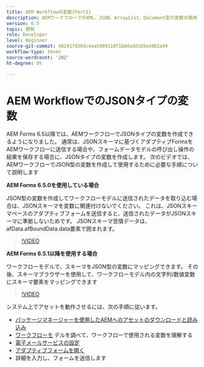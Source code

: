 ```yaml
---
title: AEM Workflowの変数[Part2]
description: AEMワークフローでのXML、JSON、ArrayList、Document型の変数の使用
version: 6.5
topic: 開発
role: Developer
level: Beginner
source-git-commit: 462417d384c4aa5d99110f1b8dadd165ea9b2a49
workflow-type: tm+mt
source-wordcount: '282'
ht-degree: 0%

---
```


# AEM WorkflowでのJSONタイプの変数

AEM Forms 6.5以降では、AEMワークフローでJSONタイプの変数を作成できるようになりました。 通常は、JSONスキーマに基づくアダプティブFormsをAEMワークフローに送信する場合や、フォームデータモデルの呼び出し操作の結果を保存する場合に、JSONタイプの変数を作成します。 次のビデオでは、AEMワークフローでJSON型の変数を作成して使用するために必要な手順について説明します

**AEM Forms 6.5.0を使用している場合**

JSON型の変数を作成してワークフローモデルに送信されたデータを取り込む場合は、JSONスキーマを変数に関連付けないでください。 これは、JSONスキーマベースのアダプティブフォームを送信すると、送信されたデータがJSONスキーマに準拠しないためです。 JSONスキーマ苦情データは、 afData.afBoundData.data要素で囲まれます。

>[!VIDEO](https://video.tv.adobe.com/v/26444?quality=12&learn=on)


**AEM Forms 6.5.1以降を使用する場合**

ワークフローモデルで、スキーマをJSON型の変数にマッピングできます。 その後、スキーマブラウザーを使用して、ワークフローモデル内の文字列/数値変数にスキーマ要素をマッピングできます

>[!VIDEO](https://video.tv.adobe.com/v/28097?quality=12&learn=on)

システム上でアセットを動作させるには、次の手順に従います。

* [パッケージマネージャーを使用したAEMへのアセットのダウンロードと読み込み](assets/jsonandstringvariable.zip)
* [ワークフローモ](http://localhost:4502/editor.html/conf/global/settings/workflow/models/jsonvariable.html) デルを調べて、ワークフローで使用される変数を理解する
* [電子メールサービスの設定](https://helpx.adobe.com/experience-manager/6-5/sites/administering/using/notification.html#ConfiguringtheMailService)
* [アダプティブフォームを開く](http://localhost:4502/content/dam/formsanddocuments/afbasedonjson/jcr:content?wcmmode=disabled)
* 詳細を入力し、フォームを送信します
